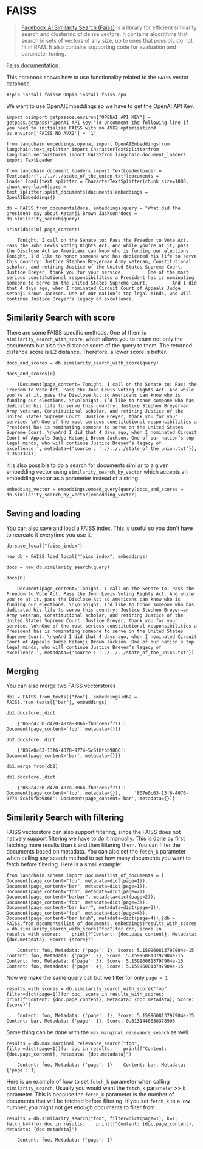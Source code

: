 FAISS
=====

> [Facebook AI Similarity Search (Faiss)](https://engineering.fb.com/2017/03/29/data-infrastructure/faiss-a-library-for-efficient-similarity-search/) is a library for efficient similarity search and clustering of dense vectors. It contains algorithms that search in sets of vectors of any size, up to ones that possibly do not fit in RAM. It also contains supporting code for evaluation and parameter tuning.

[Faiss documentation](https://faiss.ai/).

This notebook shows how to use functionality related to the `FAISS` vector database.

    #!pip install faiss# ORpip install faiss-cpu

We want to use OpenAIEmbeddings so we have to get the OpenAI API Key.

    import osimport getpassos.environ["OPENAI_API_KEY"] = getpass.getpass("OpenAI API Key:")# Uncomment the following line if you need to initialize FAISS with no AVX2 optimization# os.environ['FAISS_NO_AVX2'] = '1'

    from langchain.embeddings.openai import OpenAIEmbeddingsfrom langchain.text_splitter import CharacterTextSplitterfrom langchain.vectorstores import FAISSfrom langchain.document_loaders import TextLoader

    from langchain.document_loaders import TextLoaderloader = TextLoader("../../../state_of_the_union.txt")documents = loader.load()text_splitter = CharacterTextSplitter(chunk_size=1000, chunk_overlap=0)docs = text_splitter.split_documents(documents)embeddings = OpenAIEmbeddings()

    db = FAISS.from_documents(docs, embeddings)query = "What did the president say about Ketanji Brown Jackson"docs = db.similarity_search(query)

    print(docs[0].page_content)

        Tonight. I call on the Senate to: Pass the Freedom to Vote Act. Pass the John Lewis Voting Rights Act. And while you’re at it, pass the Disclose Act so Americans can know who is funding our elections.         Tonight, I’d like to honor someone who has dedicated his life to serve this country: Justice Stephen Breyer—an Army veteran, Constitutional scholar, and retiring Justice of the United States Supreme Court. Justice Breyer, thank you for your service.         One of the most serious constitutional responsibilities a President has is nominating someone to serve on the United States Supreme Court.         And I did that 4 days ago, when I nominated Circuit Court of Appeals Judge Ketanji Brown Jackson. One of our nation’s top legal minds, who will continue Justice Breyer’s legacy of excellence.

Similarity Search with score[](#similarity-search-with-score "Direct link to Similarity Search with score")
------------------------------------------------------------------------------------------------------------

There are some FAISS specific methods. One of them is `similarity_search_with_score`, which allows you to return not only the documents but also the distance score of the query to them. The returned distance score is L2 distance. Therefore, a lower score is better.

    docs_and_scores = db.similarity_search_with_score(query)

    docs_and_scores[0]

        (Document(page_content='Tonight. I call on the Senate to: Pass the Freedom to Vote Act. Pass the John Lewis Voting Rights Act. And while you’re at it, pass the Disclose Act so Americans can know who is funding our elections. \n\nTonight, I’d like to honor someone who has dedicated his life to serve this country: Justice Stephen Breyer—an Army veteran, Constitutional scholar, and retiring Justice of the United States Supreme Court. Justice Breyer, thank you for your service. \n\nOne of the most serious constitutional responsibilities a President has is nominating someone to serve on the United States Supreme Court. \n\nAnd I did that 4 days ago, when I nominated Circuit Court of Appeals Judge Ketanji Brown Jackson. One of our nation’s top legal minds, who will continue Justice Breyer’s legacy of excellence.', metadata={'source': '../../../state_of_the_union.txt'}),     0.36913747)

It is also possible to do a search for documents similar to a given embedding vector using `similarity_search_by_vector` which accepts an embedding vector as a parameter instead of a string.

    embedding_vector = embeddings.embed_query(query)docs_and_scores = db.similarity_search_by_vector(embedding_vector)

Saving and loading[](#saving-and-loading "Direct link to Saving and loading")
------------------------------------------------------------------------------

You can also save and load a FAISS index. This is useful so you don't have to recreate it everytime you use it.

    db.save_local("faiss_index")

    new_db = FAISS.load_local("faiss_index", embeddings)

    docs = new_db.similarity_search(query)

    docs[0]

        Document(page_content='Tonight. I call on the Senate to: Pass the Freedom to Vote Act. Pass the John Lewis Voting Rights Act. And while you’re at it, pass the Disclose Act so Americans can know who is funding our elections. \n\nTonight, I’d like to honor someone who has dedicated his life to serve this country: Justice Stephen Breyer—an Army veteran, Constitutional scholar, and retiring Justice of the United States Supreme Court. Justice Breyer, thank you for your service. \n\nOne of the most serious constitutional responsibilities a President has is nominating someone to serve on the United States Supreme Court. \n\nAnd I did that 4 days ago, when I nominated Circuit Court of Appeals Judge Ketanji Brown Jackson. One of our nation’s top legal minds, who will continue Justice Breyer’s legacy of excellence.', metadata={'source': '../../../state_of_the_union.txt'})

Merging[](#merging "Direct link to Merging")
---------------------------------------------

You can also merge two FAISS vectorstores

    db1 = FAISS.from_texts(["foo"], embeddings)db2 = FAISS.from_texts(["bar"], embeddings)

    db1.docstore._dict

        {'068c473b-d420-487a-806b-fb0ccea7f711': Document(page_content='foo', metadata={})}

    db2.docstore._dict

        {'807e0c63-13f6-4070-9774-5c6f0fbb9866': Document(page_content='bar', metadata={})}

    db1.merge_from(db2)

    db1.docstore._dict

        {'068c473b-d420-487a-806b-fb0ccea7f711': Document(page_content='foo', metadata={}),     '807e0c63-13f6-4070-9774-5c6f0fbb9866': Document(page_content='bar', metadata={})}

Similarity Search with filtering[](#similarity-search-with-filtering "Direct link to Similarity Search with filtering")
------------------------------------------------------------------------------------------------------------------------

FAISS vectorstore can also support filtering, since the FAISS does not natively support filtering we have to do it manually. This is done by first fetching more results than `k` and then filtering them. You can filter the documents based on metadata. You can also set the `fetch_k` parameter when calling any search method to set how many documents you want to fetch before filtering. Here is a small example:

    from langchain.schema import Documentlist_of_documents = [    Document(page_content="foo", metadata=dict(page=1)),    Document(page_content="bar", metadata=dict(page=1)),    Document(page_content="foo", metadata=dict(page=2)),    Document(page_content="barbar", metadata=dict(page=2)),    Document(page_content="foo", metadata=dict(page=3)),    Document(page_content="bar burr", metadata=dict(page=3)),    Document(page_content="foo", metadata=dict(page=4)),    Document(page_content="bar bruh", metadata=dict(page=4)),]db = FAISS.from_documents(list_of_documents, embeddings)results_with_scores = db.similarity_search_with_score("foo")for doc, score in results_with_scores:    print(f"Content: {doc.page_content}, Metadata: {doc.metadata}, Score: {score}")

        Content: foo, Metadata: {'page': 1}, Score: 5.159960813797904e-15    Content: foo, Metadata: {'page': 2}, Score: 5.159960813797904e-15    Content: foo, Metadata: {'page': 3}, Score: 5.159960813797904e-15    Content: foo, Metadata: {'page': 4}, Score: 5.159960813797904e-15

Now we make the same query call but we filter for only `page = 1`

    results_with_scores = db.similarity_search_with_score("foo", filter=dict(page=1))for doc, score in results_with_scores:    print(f"Content: {doc.page_content}, Metadata: {doc.metadata}, Score: {score}")

        Content: foo, Metadata: {'page': 1}, Score: 5.159960813797904e-15    Content: bar, Metadata: {'page': 1}, Score: 0.3131446838378906

Same thing can be done with the `max_marginal_relevance_search` as well.

    results = db.max_marginal_relevance_search("foo", filter=dict(page=1))for doc in results:    print(f"Content: {doc.page_content}, Metadata: {doc.metadata}")

        Content: foo, Metadata: {'page': 1}    Content: bar, Metadata: {'page': 1}

Here is an example of how to set `fetch_k` parameter when calling `similarity_search`. Usually you would want the `fetch_k` parameter >> `k` parameter. This is because the `fetch_k` parameter is the number of documents that will be fetched before filtering. If you set `fetch_k` to a low number, you might not get enough documents to filter from.

    results = db.similarity_search("foo", filter=dict(page=1), k=1, fetch_k=4)for doc in results:    print(f"Content: {doc.page_content}, Metadata: {doc.metadata}")

        Content: foo, Metadata: {'page': 1}